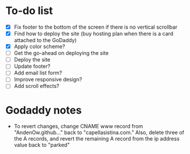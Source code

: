 # To-do list
- [x] Fix footer to the bottom of the screen if there is no vertical scrollbar
- [x] Find how to deploy the site (buy hosting plan when there is a card attached to the GoDaddy)
- [x] Apply color scheme?
- [ ] Get the go-ahead on deploying the site
- [ ] Deploy the site
- [ ] Update footer?
- [ ] Add email list form?
- [ ] Improve responsive design?
- [ ] Add scroll effects?

# Godaddy notes
- To revert changes, change CNAME www record from "AndenOw.github..." back to "capellasistina.com." Also, delete three of the A records, and revert the remaining A record from the ip address value back to "parked"